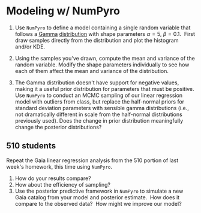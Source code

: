 # Modeling w/ NumPyro

1. Use `NumPyro` to define a model containing a single random variable that follows a [Gamma](https://en.wikipedia.org/wiki/Gamma_distribution) [distribution](https://num.pyro.ai/en/stable/distributions.html#gamma) with shape parameters $\alpha=5,\:\beta=0.1$.  First draw samples directly from the distribution and plot the histogram and/or KDE.

1. Using the samples you've drawn, compute the mean and variance of the random variable. Modify the shape parameters individually to see how each of them affect the mean and variance of the distribution.

1. The Gamma distribution doesn't have support for negative values, making it a useful prior distribution for parameters that must be positive. Use `NumPyro` to conduct an MCMC sampling of our linear regression model with outliers from class, but replace the half-normal priors for standard deviation parameters with sensible gamma distributions (i.e., not dramatically different in scale from the half-normal distributions previously used). Does the change in prior distribution meaningfully change the posterior distributions?

## 510 students
Repeat the Gaia linear regression analysis from the 510 portion of last week's homework, this time using `NumPyro`.

1. How do your results compare?
1. How about the efficiency of sampling?
1. Use the posterior predictive framework in `NumPyro` to simulate a new Gaia catalog from your model and posterior estimate.  How does it compare to the observed data?  How might we improve our model?